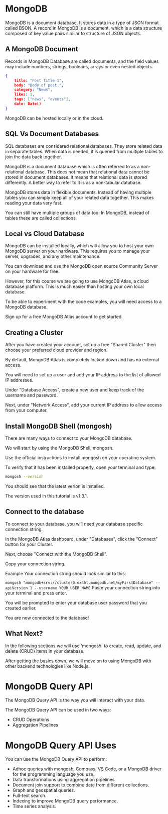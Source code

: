 # MongoDB

MongoDB is a document database. It stores data in a type of JSON format called BSON.
A record in MongoDB is a document, which is a data structure composed of key value pairs similar to structure of JSON objects.

## A MongoDB Document

Records in MongoDB Database are called documents, and the field values may include numbers, strings, booleans, arrays or even nested objects.

```json
{
	title: "Post Title 1",
	body: "Body of post.",
	category: "News",
	likes: 1,
	tags: ["news", "events"],
	date: Date()
}
```

MongoDB can be hosted locally or in the cloud.

## SQL Vs Document Databases

SQL databases are considered relational databases. They store related data in separate tables. When data is needed, it is queried from multiple tables to join the data back together.

MongoDB is a document database which is often referred to as a non-relational database. This does not mean that relational data cannot be stored in document databases. It means that relational data is stored differently. A better way to refer to it is as a non-tabular database.

MongoDB stores data in flexible documents. Instead of having multiple tables you can simply keep all of your related data together. This makes reading your data very fast.

You can still have multiple groups of data too. In MongoDB, instead of tables these are called collections.

## Local vs Cloud Database

MongoDB can be installed locally, which will allow you to host your own MongoDB server on your hardware. This requires you to manage your server, upgrades, and any other maintenance.

You can download and use the MongoDB open source Community Server on your hardware for free.

However, for this course we are going to use MongoDB Atlas, a cloud database platform. This is much easier than hosting your own local database.

To be able to experiment with the code examples, you will need access to a MongoDB database.

Sign up for a free MongoDB Atlas account to get started.

## Creating a Cluster

After you have created your account, set up a free "Shared Cluster" then choose your preferred cloud provider and region.

By default, MongoDB Atlas is completely locked down and has no external access.

You will need to set up a user and add your IP address to the list of allowed IP addresses.

Under "Database Access", create a new user and keep track of the username and password.

Next, under "Network Access", add your current IP address to allow access from your computer.

## Install MongoDB Shell (mongosh)
There are many ways to connect to your MongoDB database.

We will start by using the MongoDB Shell, mongosh.

Use the official instructions to install mongosh on your operating system.

To verify that it has been installed properly, open your terminal and type:

```bash
mongosh --version
```

You should see that the latest verion is installed.

The version used in this tutorial is v1.3.1.

## Connect to the database

To connect to your database, you will need your database specific connection string.

In the MongoDB Atlas dashboard, under "Databases", click the "Connect" button for your Cluster.

Next, choose "Connect with the MongoDB Shell".

Copy your connection string.

Example
Your connection string should look similar to this:

```mongosh "mongodb+srv://cluster0.ex4ht.mongodb.net/myFirstDatabase" --apiVersion 1 --username YOUR_USER_NAME```
Paste your connection string into your terminal and press enter.

You will be prompted to enter your database user password that you created earlier.

You are now connected to the database!

## What Next?

In the following sections we will use 'mongosh' to create, read, update, and delete (CRUD) items in your database.

After getting the basics down, we will move on to using MongoDB with other backend technologies like Node.js.

# MongoDB Query API

The MongoDB Query API is the way you will interact with your data.

The MongoDB Query API can be used in two ways:

- CRUD Operations
- Aggregation Pipelines

# MongoDB Query API Uses

You can use the MongoDB Query API to perform:

- Adhoc queries with mongosh, Compass, VS Code, or a MongoDB driver for the programming language you use.
- Data transformations using aggregation pipelines.
- Document join support to combine data from different collections.
- Graph and geospatial queries.
- Full-text search.
- Indexing to improve MongoDB query performance.
- Time series analysis.

